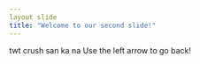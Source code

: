 ```yaml
---
layout slide
title: "Welcome to our second slide!"
---
```

twt crush san ka na
Use the left arrow to go back!
